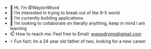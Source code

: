 - 👋 Hi, I’m @WaylonWood
- 👀 I’m interested in trying to break out of the 9-5 world
- 🌱 I’m currently building applications
- 💞️ I’m looking to collaborate on literally anything, keep in mind I am learning
- 📫 How to reach me: Feel free to Email: wwoodrvms@gmail.com
- ⚡ Fun fact: Im a 24 year old father of two, looking for a new career

<!---
WaylonWood/WaylonWood is a ✨ special ✨ repository because its `README.md` (this file) appears on your GitHub profile.
You can click the Preview link to take a look at your changes.
--->
